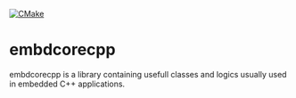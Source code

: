 [![CMake](https://github.com/AndreaRicchi/test-github-action/actions/workflows/cmake.yml/badge.svg?branch=main)](https://github.com/AndreaRicchi/test-github-action/actions/workflows/cmake.yml)

# embdcorecpp

embdcorecpp is a library containing usefull classes and logics usually used in embedded C++ applications.